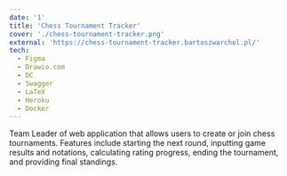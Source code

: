 ```yaml
---
date: '1'
title: 'Chess Tournament Tracker'
cover: './chess-tournament-tracker.png'
external: 'https://chess-tournament-tracker.bartoszwarchol.pl/'
tech:
  - Figma
  - Drawio.com
  - DC
  - Swagger
  - LaTeX
  - Heroku
  - Docker
---
```


Team Leader of web application that allows users to create or join chess tournaments. Features include starting the next round, inputting game results and notations, calculating rating progress, ending the tournament, and providing final standings.
